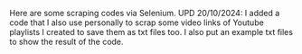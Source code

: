 Here are some scraping codes via Selenium.
UPD 20/10/2024: I added a code that I also use personally to scrap some video links of Youtube playlists I created to save them as txt files too. I also put an example txt files to show the result of the code.
